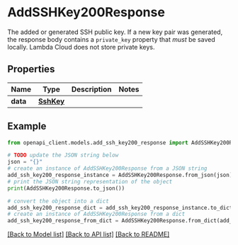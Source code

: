 # AddSSHKey200Response

The added or generated SSH public key. If a new key pair was generated, the response body contains a `private_key` property that *must* be saved locally. Lambda Cloud does not store private keys.

## Properties

Name | Type | Description | Notes
------------ | ------------- | ------------- | -------------
**data** | [**SshKey**](SshKey.md) |  | 

## Example

```python
from openapi_client.models.add_ssh_key200_response import AddSSHKey200Response

# TODO update the JSON string below
json = "{}"
# create an instance of AddSSHKey200Response from a JSON string
add_ssh_key200_response_instance = AddSSHKey200Response.from_json(json)
# print the JSON string representation of the object
print(AddSSHKey200Response.to_json())

# convert the object into a dict
add_ssh_key200_response_dict = add_ssh_key200_response_instance.to_dict()
# create an instance of AddSSHKey200Response from a dict
add_ssh_key200_response_from_dict = AddSSHKey200Response.from_dict(add_ssh_key200_response_dict)
```
[[Back to Model list]](../README.md#documentation-for-models) [[Back to API list]](../README.md#documentation-for-api-endpoints) [[Back to README]](../README.md)


